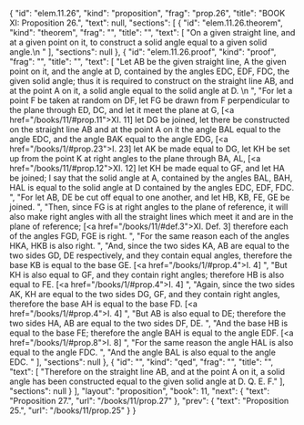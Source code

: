 {
  "id": "elem.11.26",
  "kind": "proposition",
  "frag": "prop.26",
  "title": "BOOK XI: Proposition 26.",
  "text": null,
  "sections": [
    {
      "id": "elem.11.26.theorem",
      "kind": "theorem",
      "frag": "",
      "title": "",
      "text": [
        "On a given straight line, and at a given point on it, to construct a solid angle equal to a given solid angle.\n      "
      ],
      "sections": null
    },
    {
      "id": "elem.11.26.proof",
      "kind": "proof",
      "frag": "",
      "title": "",
      "text": [
        "Let AB be the given straight line, A the given point on it, and the angle at D, contained by the angles EDC, EDF, FDC, the given solid angle; thus it is required to construct on the straight line AB, and at the point A on it, a solid angle equal to the solid angle at D. \n      ",
        "For let a point F be taken at random on DF, let FG be drawn from F perpendicular to the plane through ED, DC, and let it meet the plane at G, [<a href=\"/books/11/#prop.11\">XI. 11</a>] let DG be joined, let there be constructed on the straight line AB and at the point A on it the angle BAL equal to the angle EDC, and the angle BAK equal to the angle EDG, [<a href=\"/books/1/#prop.23\">I. 23</a>] let AK be made equal to DG, let KH be set up from the point K at right angles to the plane through BA, AL, [<a href=\"/books/11/#prop.12\">XI. 12</a>] let KH be made equal to GF, and let HA be joined; I say that the solid angle at A, contained by the angles BAL, BAH, HAL is equal to the solid angle at D contained by the angles EDC, EDF, FDC. ",
        "For let AB, DE be cut off equal to one another, and let HB, KB, FE, GE be joined. ",
        "Then, since FG is at right angles to the plane of reference, it will also make right angles with all the straight lines which meet it and are in the plane of reference; [<a href=\"/books/11/#def.3\">XI. Def. 3</a>] therefore each of the angles FGD, FGE is right. ",
        "For the same reason each of the angles HKA, HKB is also right. ",
        "And, since the two sides KA, AB are equal to the two sides GD, DE respectively, and they contain equal angles, therefore the base KB is equal to the base GE. [<a href=\"/books/1/#prop.4\">I. 4</a>] ",
        "But KH is also equal to GF, and they contain right angles; therefore HB is also equal to FE. [<a href=\"/books/1/#prop.4\">I. 4</a>] ",
        "Again, since the two sides AK, KH are equal to the two sides DG, GF, and they contain right angles, therefore the base AH is equal to the base FD. [<a href=\"/books/1/#prop.4\">I. 4</a>] ",
        "But AB is also equal to DE; therefore the two sides HA, AB are equal to the two sides DF, DE. ",
        "And the base HB is equal to the base FE; therefore the angle BAH is equal to the angle EDF. [<a href=\"/books/1/#prop.8\">I. 8</a>] ",
        "For the same reason the angle HAL is also equal to the angle FDC. ",
        "And the angle BAL is also equal to the angle EDC. "
      ],
      "sections": null
    },
    {
      "id": "",
      "kind": "qed",
      "frag": "",
      "title": "",
      "text": [
        "Therefore on the straight line AB, and at the point A on it, a solid angle has been constructed equal to the given solid angle at D. Q. E. F."
      ],
      "sections": null
    }
  ],
  "layout": "proposition",
  "book": 11,
  "next": {
    "text": "Proposition 27.",
    "url": "/books/11/prop.27"
  },
  "prev": {
    "text": "Proposition 25.",
    "url": "/books/11/prop.25"
  }
}
